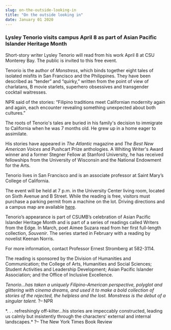 ```yaml
---
slug: on-the-outside-looking-in
title: "On the outside looking in"
date: January 01 2020
---
```


  
<h3>
  Lysley Tenorio visits campus April 8 as part of Asian Pacific Islander
  Heritage Month
</h3>
<p>
  Short-story writer Lysley Tenorio will read from his work April 8 at CSU
  Monterey Bay. The public is invited to this free event.
</p>
<p>
  Tenorio is the author of <em>Monstress</em>, which binds together eight tales
  of isolated misfits in San Francisco and the Philippines. They have been
  described as “tender” and “quirky,” written from the point of view of
  charlatans, B movie starlets, superhero obsessives and transgender cocktail
  waitresses.
</p>
<p>
  NPR said of the stories: “Filipino traditions meet Californian modernity again
  and again, each encounter revealing something unexpected about both cultures.”
</p>
<p>
  The roots of Tenorio's tales are buried in his family's decision to immigrate
  to California when he was 7 months old. He grew up in a home eager to
  assimilate.
</p>
<p>
  His stories have appeared in <em>The Atlantic</em> magazine and
  <em>The Best New American Voices</em> and Pushcart Prize anthologies. A
  Whiting Writer's Award winner and a former Stegner Fellow at Stanford
  University, he has received fellowships from the University of Wisconsin and
  the National Endowment for the Arts.
</p>
<p>
  Tenorio lives in San Francisco and is an associate professor at Saint Mary’s
  College of California.
</p>
<p>
  The event will be held at 7 p.m. in the University Center living room, located
  on Sixth Avenue and B Street. While the reading is free, visitors must
  purchase a parking permit from a machine on the lot. Driving directions and a
  campus map are available <a href="https://csumb.edu/maps">here</a>.
</p>
<p>
  Tenorio’s appearance is part of CSUMB’s celebration of Asian Pacific Islander
  Heritage Month and is part of a series of readings called Writers from the
  Edge. In March, poet Aimee Suzara read from her first full-length collection,
  <em>Souvenir</em>. The series started in February with a reading by novelist
  Keenan Norris.
</p>
<p>For more information, contact Professor Ernest Stromberg at 582-3114.</p>
<p>
  The reading is sponsored by the Division of Humanities and Communication; the
  College of Arts, Humanities and Social Sciences; Student Activities and
  Leadership Development; Asian Pacific Islander Association; and the Office of
  Inclusive Excellence.
</p>
<p>
  <em
    >Tenorio…has taken a uniquely Filipino-American perspective, polyglot and
    glittering with cinema dreams, and used it to make a bold collection of
    stories of the rejected, the helpless and the lost. Monstress is the debut
    of a singular talent.</em
  >
  ?– NPR
</p>
<p>
  *. . . refreshingly off-kilter…his stories are impeccably constructed, leading
  us calmly but insistently through the characters’ external and internal
  landscapes.* ?– The New York Times Book Review
</p>
 
